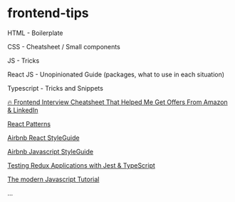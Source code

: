 # frontend-tips

HTML - Boilerplate

CSS - Cheatsheet / Small components

JS - Tricks

React JS - Unopinionated Guide (packages, what to use in each situation)

Typescript - Tricks and Snippets


[🔥 Frontend Interview Cheatsheet That Helped Me Get Offers From Amazon & LinkedIn](https://itnext.io/frontend-interview-cheatsheet-that-helped-me-to-get-offer-on-amazon-and-linkedin-cba9584e33c7)


[React Patterns](https://reactpatterns.com/)

[Airbnb React StyleGuide](https://airbnb.io/javascript/react/)

[Airbnb Javascript StyleGuide](https://github.com/airbnb/javascript)

[Testing Redux Applications with Jest & TypeScript](https://egghead.io/lessons/jest-intro-to-confidently-testing-redux-applications-with-jest-typescript)

[The modern Javascript Tutorial](https://javascript.info/)

...
